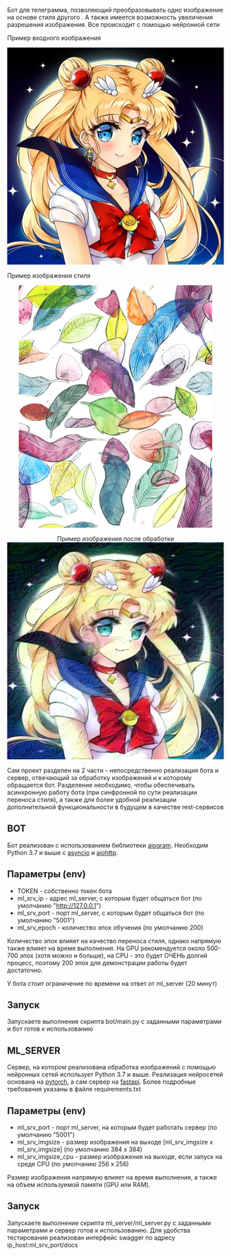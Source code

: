 Бот для телеграмма, позволяющий преобразовывать одно изображение на основе стиля другого .
А также имеется возможность увеличения разрешения изображения. Все происходит с помощью нейронной сети

Пример входного изображения
<p align="center">
<img src="https://github.com/romegor/ml_tg_bot/blob/main/img/in1.jpg">
</p>

Пример изображения стиля
<p align="center">
<img src="https://github.com/romegor/ml_tg_bot/blob/main/img/style.jpg">
</p>

<p align="center">
Пример изображения после обработки
<img src="https://github.com/romegor/ml_tg_bot/blob/main/img/out1.jpg">
</p>


Сам проект разделен на 2 части - непосредственно реализация бота и сервер, отвечающий за обработку изображений и к которому обращается бот. Разделение необходимо, чтобы обеспечивать асинхронную работу бота (при синфронной по сути реализации переноса стиля), а также для более удобной реализации дополнительной функциональности в будущем в качестве rest-сервисов

## BOT

Бот реализован с использованием библиотеки <a href="https://github.com/aiogram/aiogram"> aiogram</a>. 
Необходим Python 3.7 и выше с [asyncio](https://docs.python.org/3/library/asyncio.html) и [aiohttp](https://github.com/aio-libs/aiohttp).

## Параметры (env)
* TOKEN - собственно токен бота
* ml_srv_ip - адрес ml_server, с которым будет общаться бот (по умолчанию "http://127.0.0.1")
* ml_srv_port - порт ml_server, с которым будет общаться бот (по умолчанию "5001")
* ml_srv_epoch - количество эпох обучения (по умолчанию 200)

Количество эпох влияет на качество переноса стиля, однако напрямую также влияет на время выполнения.
На GPU рекомендуется около 500-700 эпох (хотя можно и больше), на CPU - это будет ОЧЕНЬ долгий процесс, поэтому 200 эпох для демонстрации работы будет достаточно.

У бота стоит ограничение по времени на ответ от ml_server (20 минут)

## Запуск

Запускаете выполнение скрипта bot/main.py с заданными параметрами и бот готов к использованию


## ML_SERVER

Сервер, на котором реализована обработка изображений с помощью нейронных сетей использует Python 3.7 и выше. Реализация нейросетей основана на [pytorch](https://github.com/pytorch/pytorch), а сам сервер на [fastapi](https://github.com/tiangolo/fastapi). Более подробные требования указаны в файле requirements.txt

## Параметры (env)
* ml_srv_port - порт ml_server, на которым будет работать сервер (по умолчанию "5001")
* ml_srv_imgsize - размер изображения на выходе [ml_srv_imgsize x ml_srv_imgsize] (по умолчанию 384 x 384)
* ml_srv_imgsize_cpu - размер изображения на выходе, если запуск на среде CPU (по умолчанию 256 x 256)

Размер изображения напрямую влияет на время выполнения, а также на объем используемой памяти (GPU или RAM).

## Запуск

Запускаете выполнение скрипта ml_server/ml_server.py с заданными параметрами и сервер готов к использованию.
Для удобства тестирования реализован интерфейс swagger по адресу ip_host:ml_srv_port/docs
